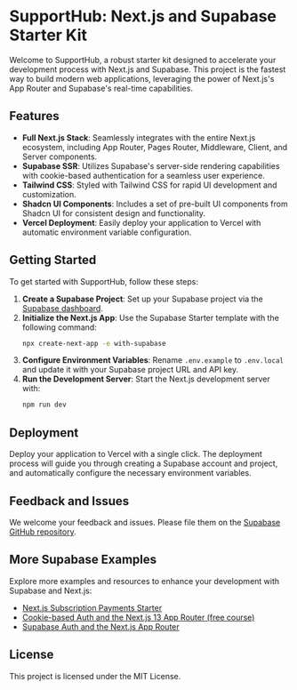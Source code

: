 # SupportHub: Next.js and Supabase Starter Kit

Welcome to SupportHub, a robust starter kit designed to accelerate your development process with Next.js and Supabase. This project is the fastest way to build modern web applications, leveraging the power of Next.js's App Router and Supabase's real-time capabilities.

## Features

- **Full Next.js Stack**: Seamlessly integrates with the entire Next.js ecosystem, including App Router, Pages Router, Middleware, Client, and Server components.
- **Supabase SSR**: Utilizes Supabase's server-side rendering capabilities with cookie-based authentication for a seamless user experience.
- **Tailwind CSS**: Styled with Tailwind CSS for rapid UI development and customization.
- **Shadcn UI Components**: Includes a set of pre-built UI components from Shadcn UI for consistent design and functionality.
- **Vercel Deployment**: Easily deploy your application to Vercel with automatic environment variable configuration.

## Getting Started

To get started with SupportHub, follow these steps:

1. **Create a Supabase Project**: Set up your Supabase project via the [Supabase dashboard](https://database.new).
2. **Initialize the Next.js App**: Use the Supabase Starter template with the following command:
   ```bash
   npx create-next-app -e with-supabase
   ```
3. **Configure Environment Variables**: Rename `.env.example` to `.env.local` and update it with your Supabase project URL and API key.
4. **Run the Development Server**: Start the Next.js development server with:
   ```bash
   npm run dev
   ```

## Deployment

Deploy your application to Vercel with a single click. The deployment process will guide you through creating a Supabase account and project, and automatically configure the necessary environment variables.

## Feedback and Issues

We welcome your feedback and issues. Please file them on the [Supabase GitHub repository](https://github.com/supabase/supabase/issues/new/choose).

## More Supabase Examples

Explore more examples and resources to enhance your development with Supabase and Next.js:

- [Next.js Subscription Payments Starter](https://github.com/vercel/nextjs-subscription-payments)
- [Cookie-based Auth and the Next.js 13 App Router (free course)](https://youtube.com/playlist?list=PL5S4mPUpp4OtMhpnp93EFSo42iQ40XjbF)
- [Supabase Auth and the Next.js App Router](https://github.com/supabase/supabase/tree/master/examples/auth/nextjs)

## License

This project is licensed under the MIT License.